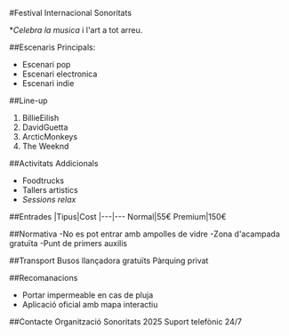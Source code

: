 #Festival Internacional Sonoritats

**Celebra la musica* i l'art a tot arreu.

##Escenaris Principals:
- Escenari pop
- Escenari electronica
- Escenari indie

##Line-up
1) BillieEilish
2) DavidGuetta
3) ArcticMonkeys
4) The Weeknd

##Activitats Addicionals
- Foodtrucks
- Tallers artistics
- *Sessions relax*

##Entrades
|Tipus|Cost
|---|---
Normal|55€
Premium|150€

##Normativa
-No es pot entrar amb ampolles de vidre
-Zona d'acampada gratuïta
-Punt de primers auxilis

##Transport
Busos llançadora gratuïts
Pàrquing privat

##Recomanacions
* Portar impermeable en cas de pluja
* Aplicació oficial amb mapa interactiu

##Contacte
Organització Sonoritats 2025
Suport telefònic 24/7

